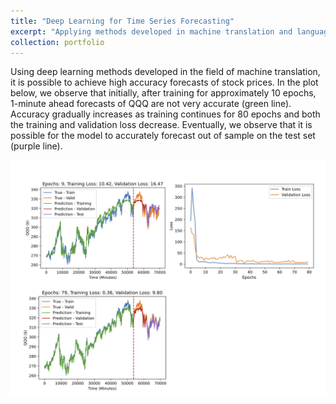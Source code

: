 ```yaml
---
title: "Deep Learning for Time Series Forecasting"
excerpt: "Applying methods developed in machine translation and language modeling to accurately forecast stock prices <br/><img src='/images/QQQ_Results.jpg'>"
collection: portfolio
---
```


Using deep learning methods developed in the field of machine translation, it is possible to achieve high accuracy forecasts of stock prices. In the plot below, we observe that initially, after training for approximately 10 epochs, 1-minute ahead forecasts of QQQ are not very accurate (green line). Accuracy gradually increases as training continues for 80 epochs and both the training and validation loss decrease. Eventually, we observe that it is possible for the model to accurately forecast out of sample on the test set (purple line).

<img src='/images/QQQ_Results.jpg'>
